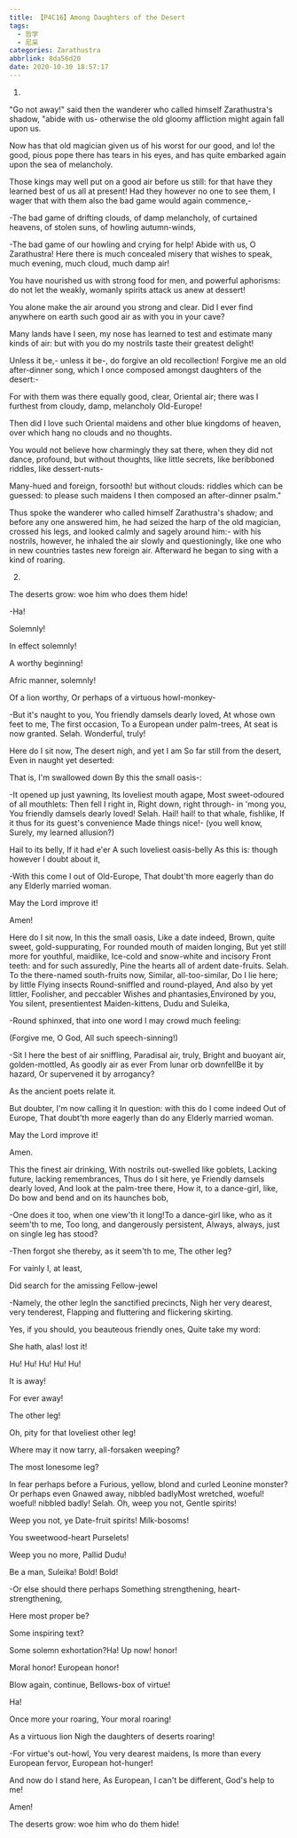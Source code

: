 ```yaml
---
title: 【P4C16】Among Daughters of the Desert
tags:
  - 哲学
  - 尼采
categories: Zarathustra
abbrlink: 8da56d20
date: 2020-10-30 18:57:17
---
```

1.

"Go not away!" said then the wanderer who called himself Zarathustra's shadow, "abide with us- otherwise the old gloomy affliction might again fall upon us.

Now has that old magician given us of his worst for our good, and lo! the good, pious pope there has tears in his eyes, and has quite embarked again upon the sea of melancholy.

Those kings may well put on a good air before us still: for that have they learned best of us all at present! Had they however no one to see them, I wager that with them also the bad game would again commence,-

-The bad game of drifting clouds, of damp melancholy, of curtained heavens, of stolen suns, of howling autumn-winds,

-The bad game of our howling and crying for help! Abide with us, O Zarathustra! Here there is much concealed misery that wishes to speak, much evening, much cloud, much damp air!

You have nourished us with strong food for men, and powerful aphorisms: do not let the weakly, womanly spirits attack us anew at dessert!

You alone make the air around you strong and clear. Did I ever find anywhere on earth such good air as with you in your cave?

Many lands have I seen, my nose has learned to test and estimate many kinds of air: but with you do my nostrils taste their greatest delight!

Unless it be,- unless it be-, do forgive an old recollection! Forgive me an old after-dinner song, which I once composed amongst daughters of the desert:-

For with them was there equally good, clear, Oriental air; there was I furthest from cloudy, damp, melancholy Old-Europe!

Then did I love such Oriental maidens and other blue kingdoms of heaven, over which hang no clouds and no thoughts.

You would not believe how charmingly they sat there, when they did not dance, profound, but without thoughts, like little secrets, like beribboned riddles, like dessert-nuts-

Many-hued and foreign, forsooth! but without clouds: riddles which can be guessed: to please such maidens I then composed an after-dinner psalm."

Thus spoke the wanderer who called himself Zarathustra's shadow; and before any one answered him, he had seized the harp of the old magician, crossed his legs, and looked calmly and sagely around him:- with his nostrils, however, he inhaled the air slowly and questioningly, like one who in new countries tastes new foreign air. Afterward he began to sing with a kind of roaring.

2.

The deserts grow: woe him who does them hide!

-Ha!

Solemnly!

In effect solemnly!

A worthy beginning!

Afric manner, solemnly!

Of a lion worthy, Or perhaps of a virtuous howl-monkey-

-But it's naught to you, You friendly damsels dearly loved, At whose own feet to me, The first occasion, To a European under palm-trees, At seat is now granted. Selah. Wonderful, truly!

Here do I sit now, The desert nigh, and yet I am So far still from the desert, Even in naught yet deserted:

That is, I'm swallowed down By this the small oasis-:

-It opened up just yawning, Its loveliest mouth agape, Most sweet-odoured of all mouthlets: Then fell I right in, Right down, right through- in 'mong you, You friendly damsels dearly loved! Selah. Hail! hail! to that whale, fishlike, If it thus for its guest's convenience Made things nice!- (you well know, Surely, my learned allusion?)

Hail to its belly, If it had e'er A such loveliest oasis-belly As this is: though however I doubt about it,

-With this come I out of Old-Europe, That doubt'th more eagerly than do any Elderly married woman.

May the Lord improve it!

Amen!

Here do I sit now, In this the small oasis, Like a date indeed, Brown, quite sweet, gold-suppurating, For rounded mouth of maiden longing, But yet still more for youthful, maidlike, Ice-cold and snow-white and incisory Front teeth: and for such assuredly, Pine the hearts all of ardent date-fruits. Selah. To the there-named south-fruits now, Similar, all-too-similar, Do I lie here; by little Flying insects Round-sniffled and round-played, And also by yet littler, Foolisher, and peccabler Wishes and phantasies,Environed by you, You silent, presentientest Maiden-kittens, Dudu and Suleika,

-Round sphinxed, that into one word I may crowd much feeling:

(Forgive me, O God, All such speech-sinning!)

-Sit I here the best of air sniffling, Paradisal air, truly, Bright and buoyant air, golden-mottled, As goodly air as ever From lunar orb downfellBe it by hazard, Or supervened it by arrogancy?

As the ancient poets relate it.

But doubter, I'm now calling it In question: with this do I come indeed Out of Europe, That doubt'th more eagerly than do any Elderly married woman.

May the Lord improve it!

Amen.

This the finest air drinking, With nostrils out-swelled like goblets, Lacking future, lacking remembrances, Thus do I sit here, ye Friendly damsels dearly loved, And look at the palm-tree there, How it, to a dance-girl, like, Do bow and bend and on its haunches bob,

-One does it too, when one view'th it long!To a dance-girl like, who as it seem'th to me, Too long, and dangerously persistent, Always, always, just on single leg has stood?

-Then forgot she thereby, as it seem'th to me, The other leg?

For vainly I, at least,

Did search for the amissing Fellow-jewel

-Namely, the other legIn the sanctified precincts, Nigh her very dearest, very tenderest, Flapping and fluttering and flickering skirting.

Yes, if you should, you beauteous friendly ones, Quite take my word:

She hath, alas! lost it!

Hu! Hu! Hu! Hu! Hu!

It is away!

For ever away!

The other leg!

Oh, pity for that loveliest other leg!

Where may it now tarry, all-forsaken weeping?

The most lonesome leg?

In fear perhaps before a Furious, yellow, blond and curled Leonine monster? Or perhaps even Gnawed away, nibbled badlyMost wretched, woeful! woeful! nibbled badly! Selah. Oh, weep you not, Gentle spirits!

Weep you not, ye Date-fruit spirits! Milk-bosoms!

You sweetwood-heart Purselets!

Weep you no more, Pallid Dudu!

Be a man, Suleika! Bold! Bold!

-Or else should there perhaps Something strengthening, heart-strengthening,

Here most proper be?

Some inspiring text?

Some solemn exhortation?Ha! Up now! honor!

Moral honor! European honor!

Blow again, continue, Bellows-box of virtue!

Ha!

Once more your roaring, Your moral roaring!

As a virtuous lion Nigh the daughters of deserts roaring!

-For virtue's out-howl, You very dearest maidens, Is more than every European fervor, European hot-hunger!

And now do I stand here, As European, I can't be different, God's help to me!

Amen!

The deserts grow: woe him who do them hide!

